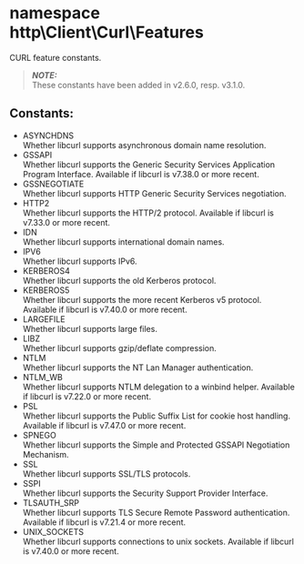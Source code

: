 # namespace http\Client\Curl\Features

CURL feature constants.

> ***NOTE:***  
> These constants have been added in v2.6.0, resp. v3.1.0.

## Constants:

* ASYNCHDNS  
  Whether libcurl supports asynchronous domain name resolution.
* GSSAPI  
  Whether libcurl supports the Generic Security Services Application Program Interface. Available if libcurl is v7.38.0 or more recent.
* GSSNEGOTIATE  
  Whether libcurl supports HTTP Generic Security Services negotiation.
* HTTP2  
  Whether libcurl supports the HTTP/2 protocol. Available if libcurl is v7.33.0 or more recent.
* IDN  
  Whether libcurl supports international domain names.
* IPV6  
  Whether libcurl supports IPv6.
* KERBEROS4  
  Whether libcurl supports the old Kerberos protocol.
* KERBEROS5  
  Whether libcurl supports the more recent Kerberos v5 protocol. Available if libcurl is v7.40.0 or more recent.
* LARGEFILE  
  Whether libcurl supports large files.
* LIBZ  
  Whether libcurl supports gzip/deflate compression.
* NTLM  
  Whether libcurl supports the NT Lan Manager authentication.
* NTLM_WB  
  Whether libcurl supports NTLM delegation to a winbind helper. Available if libcurl is v7.22.0 or more recent.
* PSL  
  Whether libcurl supports the Public Suffix List for cookie host handling. Available if libcurl is v7.47.0 or more recent.
* SPNEGO  
  Whether libcurl supports the Simple and Protected GSSAPI Negotiation Mechanism.
* SSL  
  Whether libcurl supports SSL/TLS protocols.
* SSPI  
  Whether libcurl supports the Security Support Provider Interface.
* TLSAUTH_SRP  
  Whether libcurl supports TLS Secure Remote Password authentication. Available if libcurl is v7.21.4 or more recent.
* UNIX_SOCKETS  
  Whether libcurl supports connections to unix sockets. Available if libcurl is v7.40.0 or more recent.
